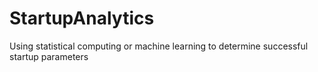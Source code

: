 # StartupAnalytics
Using statistical computing or machine learning to determine successful startup parameters
